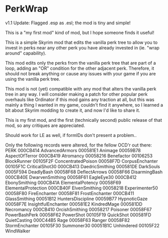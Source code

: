 # PerkWrap
v1.1 Update: Flagged .esp as .esl; the mod is tiny and simple!

This is a "my first mod" kind of mod, but I hope someone finds it useful!

This is a simple Skyrim mod that edits the vanilla perk tree to allow you to invest in perks near any other perk you have already invested in (ie. "wrap around" capability).

This mod edits only the perks from the vanilla perk tree that are part of a loop, adding an "OR" condition for the other adjacent perk. Therefore, it should not break anything or cause any issues with your game if you are using the vanilla perk tree.

This mod is not (yet) compatible with any mod that alters the vanilla perk tree in any way. I will consider making a patch for other popular perk overhauls like Ordinator if this mod gains any traction at all, but this was mainly a thing I wanted in my game, couldn't find it anywhere, so I learned a bit about Skyrim modding to create it, and now I'd like to share it.

This is my first mod, and the first (technically second) public release of that mod, so any critiques are appreciated.

Should work for LE as well, if formIDs don't present a problem..

Only the following records were altered, for the fellow OCD'r out there:
PERK
  000CB414 AdvancedArmors
  000581E1 Animage
  00059B78 AspectOfTerror
  000CB419 Atromancy
  00058216 Benefactor
  00106253 BlockRunner
  00105F2F ConcentratedPoison
  00058F7D CorpusEnchanter
  00105F1C CriticalShot30
  000CB413 DaedricSmithing
  000581DE DarkSouls
  0005F594 DeadlyBash
  00058F68 DeflectArrows
  00058F66 DisarmingBash
  000CB40E DwarvenSmithing
  00058F61 EagleEye30
  000CB412 EbonySmithing
  000CB41A ElementalPotency
  00058F69 ElementalProtection
  000CB40F ElvenSmithing
  00058218 Experimenter50
  00058F80 FireEnchanter
  00058F81 FrostEnchanter
  000CB411 GlassSmithing
  00051B12 HuntersDiscipline
  00059B77 HypnoticGaze
  00058F7E InsightfulEnchanter
  000581E2 KindredMage
  000581DD Necromancy
  000CB410 OrcishSmithing
  00058217 Poisoner
  00058F67 PowerBashPerk
  00058F62 PowerShot
  00105F19 QuickShot
  000581FD QuietCasting
  000C44B5 Rage
  00058F63 Ranger
  00058F82 StormEnchanter
  00105F30 Summoner30
  00051B1C Unhindered
  00105F22 WindWalker

